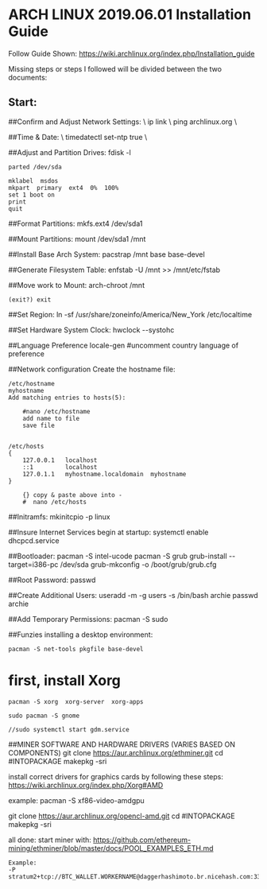 ARCH LINUX 2019.06.01 Installation Guide
========================================

Follow Guide Shown:
https://wiki.archlinux.org/index.php/Installation_guide

Missing steps or steps I followed will be divided between the two documents:

Start:
---------------------

##Confirm and Adjust Network Settings: \ 
	ip link \ 
	ping archlinux.org \ 

##Time & Date: \ 
	timedatectl set-ntp true \ 

##Adjust and Partition Drives:
	fdisk -l

	parted /dev/sda

	mklabel  msdos
	mkpart  primary  ext4  0%  100%
	set 1 boot on
	print
	quit


##Format Partitions:
	mkfs.ext4 /dev/sda1

##Mount Partitions:
	mount  /dev/sda1  /mnt


##Install Base Arch System:
	pacstrap /mnt base base-devel

##Generate Filesystem Table:
	enfstab -U /mnt >> /mnt/etc/fstab

##Move work to Mount:
	arch-chroot /mnt

	(exit?) exit


##Set Region:
	ln  -sf  /usr/share/zoneinfo/America/New_York  /etc/localtime

##Set Hardware System Clock:
	hwclock --systohc

##Language Preference
	locale-gen #uncomment country language of preference

##Network configuration
	Create the hostname file:

	/etc/hostname
	myhostname
	Add matching entries to hosts(5):

		#nano /etc/hostname
		add name to file
		save file


	/etc/hosts
	{
		127.0.0.1	localhost
		::1			localhost
		127.0.1.1	myhostname.localdomain	myhostname
	}

		{} copy & paste above into - 
		#  nano /etc/hosts


##Initramfs:
	mkinitcpio -p linux

##Insure Internet Services begin at startup:
	systemctl enable dhcpcd.service


##Bootloader:
	pacman -S intel-ucode
	pacman -S grub
	grub-install --target=i386-pc /dev/sda
	grub-mkconfig -o /boot/grub/grub.cfg    

##Root Password:
	passwd


##Create Additional Users:
	useradd -m -g users -s /bin/bash archie
	passwd archie


##Add Temporary Permissions:
	pacman -S sudo



##Funzies installing a desktop environment:

	pacman -S net-tools pkgfile base-devel


# first, install Xorg
	pacman -S xorg  xorg-server  xorg-apps

	sudo pacman -S gnome

	//sudo systemctl start gdm.service


##MINER SOFTWARE AND HARDWARE DRIVERS (VARIES BASED ON COMPONENTS)
	git clone https://aur.archlinux.org/ethminer.git
	cd #INTOPACKAGE
	makepkg -sri


install correct drivers for graphics cards by following these steps:
https://wiki.archlinux.org/index.php/Xorg#AMD

example: 
	pacman -S xf86-video-amdgpu


git clone https://aur.archlinux.org/opencl-amd.git
	cd #INTOPACKAGE
	makepkg -sri


all done:
	start miner with:
	https://github.com/ethereum-mining/ethminer/blob/master/docs/POOL_EXAMPLES_ETH.md

	Example:
	-P stratum2+tcp://BTC_WALLET.WORKERNAME@daggerhashimoto.br.nicehash.com:3353
